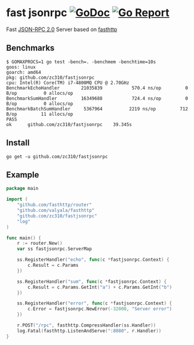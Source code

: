 # fast jsonrpc  [![GoDoc](https://godoc.org/github.com/zc310/fastjsonrpc?status.svg)](http://godoc.org/github.com/zc310/fastjsonrpc) [![Go Report](https://goreportcard.com/badge/github.com/zc310/fastjsonrpc)](https://goreportcard.com/report/github.com/zc310/fastjsonrpc)

Fast [JSON-RPC 2.0](https://www.jsonrpc.org/specification) Server based
on [fasthttp](https://github.com/valyala/fasthttp)

## Benchmarks

```text
$ GOMAXPROCS=1 go test -bench=. -benchmem -benchtime=10s
goos: linux
goarch: amd64
pkg: github.com/zc310/fastjsonrpc
cpu: Intel(R) Core(TM) i7-4800MQ CPU @ 2.70GHz
BenchmarkEchoHandler     	21035839	       570.4 ns/op	       0 B/op	       0 allocs/op
BenchmarkSumHandler      	16349688	       724.4 ns/op	       0 B/op	       0 allocs/op
BenchmarkBatchSumHandler 	 5367964	      2219 ns/op	     712 B/op	      11 allocs/op
PASS
ok  	github.com/zc310/fastjsonrpc	39.345s
```

## Install

```
go get -u github.com/zc310/fastjsonrpc
```

## Example

```go
package main

import (
	"github.com/fasthttp/router"
	"github.com/valyala/fasthttp"
	"github.com/zc310/fastjsonrpc"
	"log"
)

func main() {
	r := router.New()
	var ss fastjsonrpc.ServerMap

	ss.RegisterHandler("echo", func(c *fastjsonrpc.Context) {
		c.Result = c.Params
	})

	ss.RegisterHandler("sum", func(c *fastjsonrpc.Context) {
		c.Result = c.Params.GetInt("a") + c.Params.GetInt("b")
	})

	ss.RegisterHandler("error", func(c *fastjsonrpc.Context) {
		c.Error = fastjsonrpc.NewError(-32000, "Server error")
	})

	r.POST("/rpc", fasthttp.CompressHandler(ss.Handler))
	log.Fatal(fasthttp.ListenAndServe(":8080", r.Handler))
}

```